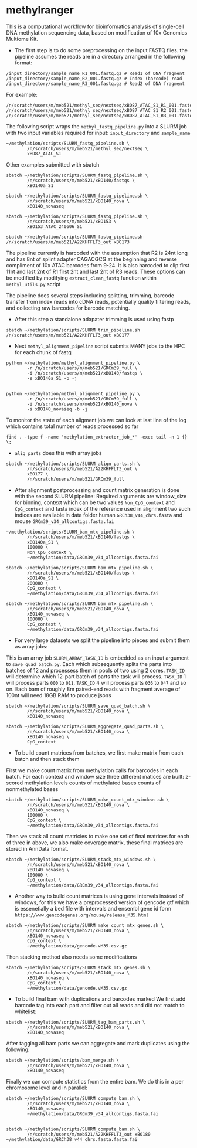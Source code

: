 # methylranger

This is a computational workflow for bioinformatics analysis of single-cell DNA methylation sequencing data, based on modification of 10x Genomics Multiome Kit.


- The first step is to do some preprocessing on the input FASTQ files.
the pipeline assumes the reads are in a directory arranged in the following format:

```
/input_directory/sample_name_R1_001.fastq.gz # Read1 of DNA fragment
/input_directory/sample_name_R2_001.fastq.gz # Index (barcode) read
/input_directory/sample_name_R3_001.fastq.gz # Read2 of DNA fragment

```

For example:
```
/n/scratch/users/m/meb521/methyl_seq/nextseq/xBO87_ATAC_S1_R1_001.fastq.gz
/n/scratch/users/m/meb521/methyl_seq/nextseq/xBO87_ATAC_S1_R2_001.fastq.gz
/n/scratch/users/m/meb521/methyl_seq/nextseq/xBO87_ATAC_S1_R3_001.fastq.gz
```

The following script wraps the `methyl_fastq_pipeline.py` into a SLURM job with two input variables required for input:
`input_directory` and `sample_name`
```
~/methylation/scripts/SLURM_fastq_pipeline.sh \
        /n/scratch/users/m/meb521/methyl_seq/nextseq \
        xBO87_ATAC_S1
```
Other examples submitted with sbatch
```
sbatch ~/methylation/scripts/SLURM_fastq_pipeline.sh \
        /n/scratch/users/m/meb521/xBO140/fastqs \
        xBO140a_S1
```

```
sbatch ~/methylation/scripts/SLURM_fastq_pipeline.sh \
        /n/scratch/users/m/meb521/xBO140_nova \
        xBO140_novaseq
```

```
sbatch ~/methylation/scripts/SLURM_fastq_pipeline.sh \
        /n/scratch/users/m/meb521/xBO153 \
        xBO153_ATAC_240606_S1
```

```
sbatch ~/methylation/scripts/SLURM_fastq_pipeline.sh /n/scratch/users/m/meb521/A22KHFFLT3_out xBO173
```

The pipeline currently is harcoded with the assumption that R2 is 24nt long and has 8nt of splint adapter CAGACGCG at the beginning and reverse compliment of 10x ATAC barcodes from 9-24. It is also harcoded to clip first 11nt and last 2nt of R1 first 2nt and last 2nt of R3 reads. These options can be modified by modifying `extract_clean_fastq` function within `methyl_utils.py` script

The pipeline does several steps including splitting, trimming, barcode transfer from index reads into cDNA reads, potentially quality filtering reads, and collecting raw barcodes for barcode matching.

- After this step a standalone adapater trimming is used using fastp

```
sbatch ~/methylation/scripts/SLURM_trim_pipeline.sh /n/scratch/users/m/meb521/A22KHFFLT3_out xBO177
```

- Next `methyl_alignment_pipeline` script submits MANY jobs to the HPC for each chunk of fastq


```
python ~/methylation/methyl_alignment_pipeline.py \
        -r /n/scratch/users/m/meb521/GRCm39_full \
        -i /n/scratch/users/m/meb521/xBO140/fastqs \
        -s xBO140a_S1 -b -j
        

python ~/methylation/methyl_alignment_pipeline.py \
        -r /n/scratch/users/m/meb521/GRCm39_full \
        -i /n/scratch/users/m/meb521/xBO140_nova \
        -s xBO140_novaseq -b -j
```

To monitor the state of each aligment job we can look at last line of the log which contains total number of reads processed so far
```
find . -type f -name 'methylation_extractor_job_*' -exec tail -n 1 {} \;
```

- `alig_parts` does this with array jobs

```
sbatch ~/methylation/scripts/SLURM_align_parts.sh \
        /n/scratch/users/m/meb521/A22KHFFLT3_out \
        xBO177 \
        /n/scratch/users/m/meb521/GRCm39_full
```




- After alignment postprocessing and count matrix generation is done with the second SLURM pipeline:
Required arguments are window_size for binning, context which can be two values `Non_CpG_context` and `CpG_context` and fasta index of the reference used in alignment two such indices are available in data folder human `GRCh38_v44_chrs.fasta` and mouse `GRCm39_v34_allcontigs.fasta.fai`

```
~/methylation/scripts/SLURM_bam_mtx_pipeline.sh \
        /n/scratch/users/m/meb521/xBO140/fastqs \
        xBO140a_S1 \
        100000 \
        Non_CpG_context \
        ~/methylation/data/GRCm39_v34_allcontigs.fasta.fai

sbatch ~/methylation/scripts/SLURM_bam_mtx_pipeline.sh \
        /n/scratch/users/m/meb521/xBO140/fastqs \
        xBO140a_S1 \
        200000 \
        CpG_context \
        ~/methylation/data/GRCm39_v34_allcontigs.fasta.fai
```

```
sbatch ~/methylation/scripts/SLURM_bam_mtx_pipeline.sh \
        /n/scratch/users/m/meb521/xBO140_nova \
        xBO140_novaseq \
        100000 \
        CpG_context \
        ~/methylation/data/GRCm39_v34_allcontigs.fasta.fai
```




- For very large datasets we split the pipeline into pieces and submit them as array jobs:


This is an array job `SLURM_ARRAY_TASK_ID` is embedded as an input argument to `save_quad_batch.py`. Each  which subsequently splits the parts into batches of 12 and processess them in pools of two using 2 cores. `TASK_ID` will determine which 12-part batch of parts the task will process. `TASK_ID` 1 will process parts `000` to `011`, `TASK_ID` 4 will process parts `036` to `047` and so on.
Each bam of roughly 8m paired-end reads with fragment average of 100nt will need 18GB RAM to produce jsons

```
sbatch ~/methylation/scripts/SLURM_save_quad_batch.sh \
        /n/scratch/users/m/meb521/xBO140_nova \
        xBO140_novaseq
```

```
sbatch ~/methylation/scripts/SLURM_aggregate_quad_parts.sh \
        /n/scratch/users/m/meb521/xBO140_nova \
        xBO140_novaseq \
        CpG_context
```



- To build count matrices from batches, we first make matrix from each batch and then stack them

First we make count matrix from methylation calls for barcodes in each batch. For each context and window size three different matices are built:
z-scored methylation levels
counts of methylated bases
counts of nonmethylated bases
```
sbatch ~/methylation/scripts/SLURM_make_count_mtx_windows.sh \
        /n/scratch/users/m/meb521/xBO140_nova \
        xBO140_novaseq \
        100000 \
        CpG_context \
        ~/methylation/data/GRCm39_v34_allcontigs.fasta.fai
```

Then we stack all count matricies to make one set of final matrices for each of three in above, we also make coverage matrix, these final matrices are stored in AnnData format.
```
sbatch ~/methylation/scripts/SLURM_stack_mtx_windows.sh \
        /n/scratch/users/m/meb521/xBO140_nova \
        xBO140_novaseq \
        100000 \
        CpG_context \
        ~/methylation/data/GRCm39_v34_allcontigs.fasta.fai
```

- Another way to build count matrices is using gene intervals instead of windows, for this we have a preprocessed version of gencode gtf which is essenetially a bed file with intervals and ensembl gene id form `https://www.gencodegenes.org/mouse/release_M35.html`

```
sbatch ~/methylation/scripts/SLURM_make_count_mtx_genes.sh \
        /n/scratch/users/m/meb521/xBO140_nova \
        xBO140_novaseq \
        CpG_context \
        ~/methylation/data/gencode.vM35.csv.gz
```
Then stacking method also needs some modifications
```
sbatch ~/methylation/scripts/SLURM_stack_mtx_genes.sh \
        /n/scratch/users/m/meb521/xBO140_nova \
        xBO140_novaseq \
        CpG_context \
        ~/methylation/data/gencode.vM35.csv.gz
```


- To build final bam with duplications and barcodes marked
We first add barcode tag into each part and filter out all reads and did not match to whitelist:
```
sbatch ~/methylation/scripts/SLURM_tag_bam_parts.sh \
        /n/scratch/users/m/meb521/xBO140_nova \
        xBO140_novaseq
```

After tagging all bam parts we can aggregate and mark duplicates using the following:
```
sbatch ~/methylation/scripts/bam_merge.sh \
        /n/scratch/users/m/meb521/xBO140_nova \
        xBO140_novaseq
```
Finally we can compute statistics from the entire bam. We do this in a per chromosome level and in parallel:
```
sbatch ~/methylation/scripts/SLURM_compute_bam.sh \
        /n/scratch/users/m/meb521/xBO140_nova \
        xBO140_novaseq
        ~/methylation/data/GRCm39_v34_allcontigs.fasta.fai
        
```

```
sbatch ~/methylation/scripts/SLURM_compute_bam.sh \
        /n/scratch/users/m/meb521/A22KHFFLT3_out xBO180 ~/methylation/data/GRCh38_v44_chrs.fasta.fasta.fai
        
```
